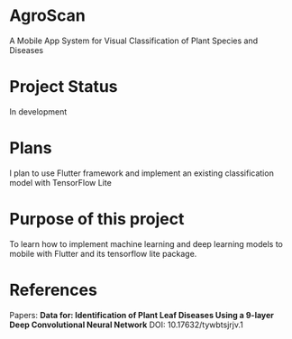 # AgroScan
A Mobile App System for Visual Classification of Plant Species and Diseases

# Project Status
In development

# Plans
I plan to use Flutter framework and implement an existing classification model with TensorFlow Lite

# Purpose of this project
To learn how to implement machine learning and deep learning models to mobile with Flutter and  its tensorflow lite package.

# References
Papers:
**Data for: Identification of Plant Leaf Diseases Using a 9-layer Deep Convolutional Neural Network**
DOI: 10.17632/tywbtsjrjv.1

